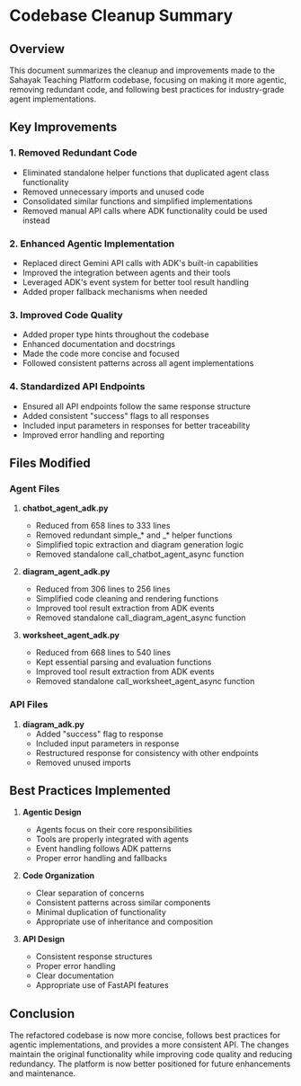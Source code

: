 # Codebase Cleanup Summary

## Overview

This document summarizes the cleanup and improvements made to the Sahayak Teaching Platform codebase, focusing on making it more agentic, removing redundant code, and following best practices for industry-grade agent implementations.

## Key Improvements

### 1. Removed Redundant Code

- Eliminated standalone helper functions that duplicated agent class functionality
- Removed unnecessary imports and unused code
- Consolidated similar functions and simplified implementations
- Removed manual API calls where ADK functionality could be used instead

### 2. Enhanced Agentic Implementation

- Replaced direct Gemini API calls with ADK's built-in capabilities
- Improved the integration between agents and their tools
- Leveraged ADK's event system for better tool result handling
- Added proper fallback mechanisms when needed

### 3. Improved Code Quality

- Added proper type hints throughout the codebase
- Enhanced documentation and docstrings
- Made the code more concise and focused
- Followed consistent patterns across all agent implementations

### 4. Standardized API Endpoints

- Ensured all API endpoints follow the same response structure
- Added consistent "success" flags to all responses
- Included input parameters in responses for better traceability
- Improved error handling and reporting

## Files Modified

### Agent Files

1. **chatbot_agent_adk.py**
   - Reduced from 658 lines to 333 lines
   - Removed redundant simple_* and _* helper functions
   - Simplified topic extraction and diagram generation logic
   - Removed standalone call_chatbot_agent_async function

2. **diagram_agent_adk.py**
   - Reduced from 306 lines to 256 lines
   - Simplified code cleaning and rendering functions
   - Improved tool result extraction from ADK events
   - Removed standalone call_diagram_agent_async function

3. **worksheet_agent_adk.py**
   - Reduced from 668 lines to 540 lines
   - Kept essential parsing and evaluation functions
   - Improved tool result extraction from ADK events
   - Removed standalone call_worksheet_agent_async function

### API Files

1. **diagram_adk.py**
   - Added "success" flag to response
   - Included input parameters in response
   - Restructured response for consistency with other endpoints
   - Removed unused imports

## Best Practices Implemented

1. **Agentic Design**
   - Agents focus on their core responsibilities
   - Tools are properly integrated with agents
   - Event handling follows ADK patterns
   - Proper error handling and fallbacks

2. **Code Organization**
   - Clear separation of concerns
   - Consistent patterns across similar components
   - Minimal duplication of functionality
   - Appropriate use of inheritance and composition

3. **API Design**
   - Consistent response structures
   - Proper error handling
   - Clear documentation
   - Appropriate use of FastAPI features

## Conclusion

The refactored codebase is now more concise, follows best practices for agentic implementations, and provides a more consistent API. The changes maintain the original functionality while improving code quality and reducing redundancy. The platform is now better positioned for future enhancements and maintenance.